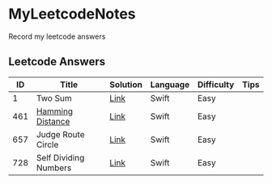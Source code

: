 # MyLeetcodeNotes
Record my leetcode answers

## Leetcode Answers

ID | Title | Solution | Language | Difficulty | Tips
--| ----- | -------- | -------- | ---------- | ----
1 | Two Sum | [Link](./MyLeetcodeNotes/1TwoSum.swift) | Swift | Easy | 
461 | [Hamming Distance](https://en.wikipedia.org/wiki/Hamming_distance) | [Link](./MyLeetcodeNotes/461HammingDistance.swift) | Swift | Easy | 
657 | Judge Route Circle | [Link](./MyLeetcodeNotes/657JudgeRouteCircle.swift) | Swift | Easy | 
728 | Self Dividing Numbers | [Link](./MyLeetcodeNotes/728SelfDividingNumbers.swift) | Swift | Easy | 
